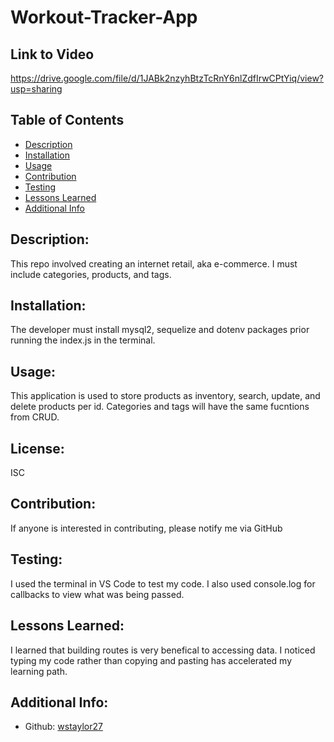 # Workout-Tracker-App

## Link to Video

https://drive.google.com/file/d/1JABk2nzyhBtzTcRnY6nlZdfIrwCPtYiq/view?usp=sharing

## Table of Contents

- [Description](#description)
- [Installation](#installation)
- [Usage](#usage)
- [Contribution](#contribution)
- [Testing](#testing)
- [Lessons Learned](#lessons-learned)
- [Additional Info](#additional-info)

## Description:

This repo involved creating an internet retail, aka e-commerce. I must include categories, products, and tags.

## Installation:

The developer must install mysql2, sequelize and dotenv packages prior running the index.js in the terminal.

## Usage:

This application is used to store products as inventory, search, update, and delete products per id. Categories and tags will have the same fucntions from CRUD.

## License:

ISC

## Contribution:

If anyone is interested in contributing, please notify me via GitHub

## Testing:

I used the terminal in VS Code to test my code. I also used console.log for callbacks to view what was being passed.

## Lessons Learned:

I learned that building routes is very benefical to accessing data. I noticed typing my code rather than copying and pasting has accelerated my learning path.

## Additional Info:

- Github: [wstaylor27](https://github.com/wstaylor27)
